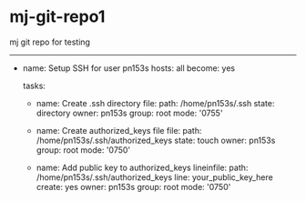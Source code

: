 # mj-git-repo1
mj git repo for testing

---
- name: Setup SSH for user pn153s
  hosts: all
  become: yes

  tasks:
    - name: Create .ssh directory
      file:
        path: /home/pn153s/.ssh
        state: directory
        owner: pn153s
        group: root
        mode: '0755'

    - name: Create authorized_keys file
      file:
        path: /home/pn153s/.ssh/authorized_keys
        state: touch
        owner: pn153s
        group: root
        mode: '0750'

    - name: Add public key to authorized_keys
      lineinfile:
        path: /home/pn153s/.ssh/authorized_keys
        line: your_public_key_here
        create: yes
        owner: pn153s
        group: root
        mode: '0750'

